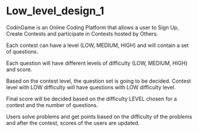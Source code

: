 # Low_level_design_1
CodinGame is an Online Coding Platform that allows a user to Sign Up, Create Contests and participate in Contests hosted by Others.

Each contest can have a level (LOW, MEDIUM, HIGH) and will contain a set of questions.

Each question will have different levels of difficulty (LOW, MEDIUM, HIGH) and score.

Based on the contest level, the question set is going to be decided. Contest level with LOW difficulty will have questions with LOW difficulty level.

Final score will be decided based on the difficulty LEVEL chosen for a contest and the number of questions.

Users solve problems and get points based on the difficulty of the problems and after the contest, scores of the users are updated.

